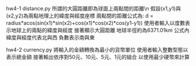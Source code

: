 hw4-1 distance.py
所謂的大圓距離即為球面上兩點間的距離\n
假設(x1,y1)與(x2,y2)為兩點地理上的緯度與經度座標
兩點間的距離公式為:
d = radius*acos(sin(x1)*sin(x2)+cos(x1)*cos(x2)*cos(y1-y1))
使用者輸入以度數表示地球上的兩點的緯度與經度
接著顯示大圓距離
地球半徑約為6371.01km
公式內緯度與經度代表北與西 負數表示南與東

hw4-2 currency.py
將輸入的金額轉換為最小的貨幣單位
使用者輸入整數型態以表示總金額
接著輸出依序對50元、10元、5元、1元的組合
以使用最少硬幣來計算

